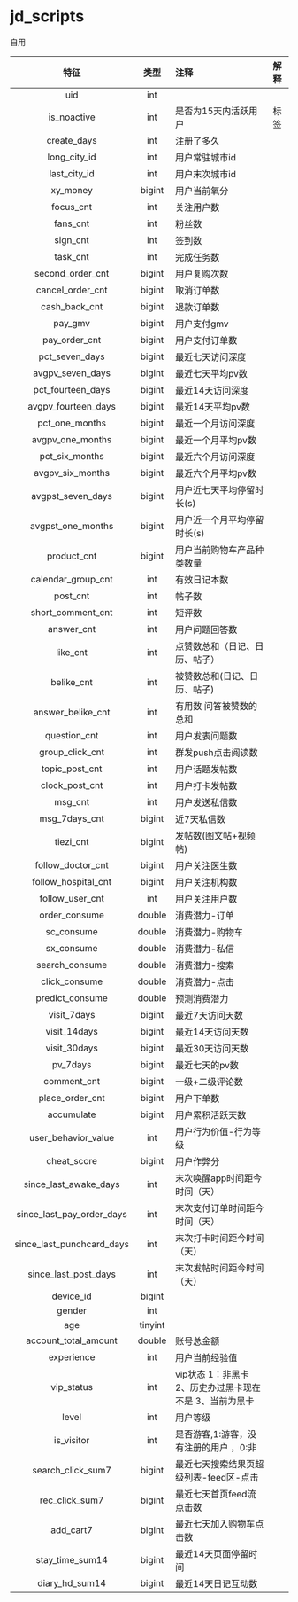 # jd_scripts
自用


特征|类型|注释|解释
:--:|:--:|:---|:---
uid| int||
is_noactive| int|是否为15天内活跃用户|标签
create_days| int|注册了多久|
long_city_id| int|用户常驻城市id|
last_city_id| int|用户末次城市id|
xy_money| bigint|用户当前氧分|
focus_cnt| int|关注用户数|
fans_cnt| int|粉丝数|
sign_cnt| int|签到数|
task_cnt| int|完成任务数|
second_order_cnt| bigint|用户复购次数|
cancel_order_cnt| bigint|取消订单数|
cash_back_cnt| bigint|退款订单数|
pay_gmv| bigint|用户支付gmv|
pay_order_cnt| bigint|用户支付订单数|
pct_seven_days| bigint|最近七天访问深度|
avgpv_seven_days| bigint|最近七天平均pv数|
pct_fourteen_days| bigint|最近14天访问深度|
avgpv_fourteen_days| bigint|最近14天平均pv数|
pct_one_months| bigint|最近一个月访问深度|
avgpv_one_months| bigint|最近一个月平均pv数|
pct_six_months| bigint|最近六个月访问深度|
avgpv_six_months| bigint|最近六个月平均pv数|
avgpst_seven_days| bigint|用户近七天平均停留时长(s)|
avgpst_one_months| bigint|用户近一个月平均停留时长(s)|
product_cnt| bigint|用户当前购物车产品种类数量|
calendar_group_cnt| int|有效日记本数|
post_cnt| int|帖子数|
short_comment_cnt| int|短评数|
answer_cnt| int|用户问题回答数|
like_cnt| int|点赞数总和（日记、日历、帖子）|
belike_cnt| int|被赞数总和(日记、日历、帖子)|
answer_belike_cnt| int|有用数 问答被赞数的总和|
question_cnt| int|用户发表问题数|
group_click_cnt| int|群发push点击阅读数|
topic_post_cnt| int|用户话题发帖数|
clock_post_cnt| int|用户打卡发帖数|
msg_cnt| int|用户发送私信数|
msg_7days_cnt| bigint|近7天私信数|
tiezi_cnt| bigint|发帖数(图文帖+视频帖)|
follow_doctor_cnt| bigint|用户关注医生数|
follow_hospital_cnt| bigint|用户关注机构数|
follow_user_cnt| int|用户关注用户数|
order_consume| double|消费潜力-订单|
sc_consume| double|消费潜力-购物车|
sx_consume| double|消费潜力-私信|
search_consume| double|消费潜力-搜索|
click_consume| double|消费潜力-点击|
predict_consume| double|预测消费潜力|
visit_7days| bigint|最近7天访问天数|
visit_14days| bigint|最近14天访问天数|
visit_30days| bigint|最近30天访问天数|
pv_7days| bigint|最近七天的pv数|
comment_cnt| bigint|一级+二级评论数|
place_order_cnt| bigint|用户下单数|
accumulate| bigint|用户累积活跃天数|
user_behavior_value| int|用户行为价值-行为等级|
cheat_score| bigint|用户作弊分|
since_last_awake_days| int|末次唤醒app时间距今时间（天）|
since_last_pay_order_days| int|末次支付订单时间距今时间（天）|
since_last_punchcard_days| int|末次打卡时间距今时间（天）|
since_last_post_days| int|末次发帖时间距今时间（天）|
device_id| bigint||
gender| int||
age| tinyint||
account_total_amount| double|账号总金额|
experience| int|用户当前经验值|
vip_status| int|vip状态 1：非黑卡 2、历史办过黑卡现在不是 3、当前为黑卡|
level| int|用户等级|
is_visitor| int|是否游客,1:游客，没有注册的用户 ，0:非|
search_click_sum7| bigint|最近七天搜索结果页超级列表-feed区-点击|
rec_click_sum7| bigint|最近七天首页feed流点击数|
add_cart7| bigint|最近七天加入购物车点击数|
stay_time_sum14| bigint|最近14天页面停留时间|
diary_hd_sum14| bigint|最近14天日记互动数|

